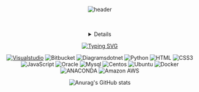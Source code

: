 <div align="center"> 
  
![header](https://capsule-render.vercel.app/api?type=wave&color=auto&height=300&section=header&text=ノーマルさん&fontSize=90)

<br>
<br>

<details>
  <summaty>
asdasd
  </summary>
    [![Typing SVG](https://readme-typing-svg.demolab.com?font=Fira+Code&pause=1000&background=58FFD600&random=false&width=435&lines=Let+me+introduce+myself)](https://git.io/typing-svg)
  ## 日本の名前: ノーマルさん 👋
  ## 한국 이름: 김정규 👋
  ## English name: Regular 👋  
</details>

    
<a href="https://git.io/typing-svg"><img src="https://readme-typing-svg.demolab.com?font=Fira+Code&pause=1000&background=58FFD600&random=false&width=435&lines=Let+me+introduce+myself" alt="Typing SVG" /></a>


    
<!-- Image [badge 2] -->
<!-- framework -->
<a href="https://code.visualstudio.com">
<img alt= "Visualstudio" src="https://img.shields.io/badge/visualstudio-5C2D91?style=for-the-badge&logo=Visualstudio&logoColor=white"/></a>

<img alt= "Bitbucket" src="https://img.shields.io/badge/bitbucket-0052CC?style=for-the-badge&logo=Bitbucket&logoColor=white"/>
<img alt= "Diagramsdotnet" src="https://img.shields.io/badge/diagramsdotnet-F08705?style=for-the-badge&logo=Diagramsdotnet&logoColor=white"/>

<!-- Program -->
<img alt= "Python" src="https://img.shields.io/badge/Python-3776AB?style=for-the-badge&logo=Python&logoColor=white"/>
<img alt= "HTML" src="https://img.shields.io/badge/HTML-E34F26?style=for-the-badge&logo=Anaconda&logoColor=white"/>
<img alt= "CSS3" src="https://img.shields.io/badge/css3-1572B6?style=for-the-badge&logo=CSS3&logoColor=white"/>
<img alt= "JavaScript" src="https://img.shields.io/badge/javascript-F7DF1E?style=for-the-badge&logo=Javascript&logoColor=white"/>
<img alt= "Oracle" src="https://img.shields.io/badge/oracle-F80000?style=for-the-badge&logo=Oracle&logoColor=white"/>
<img alt= "Mysql" src="https://img.shields.io/badge/mysql-4479A1?style=for-the-badge&logo=Mysql&logoColor=white"/>

<!-- Infra -->
<img alt= "Centos" src="https://img.shields.io/badge/centos-262577?style=for-the-badge&logo=Centos&logoColor=white"/>
<img alt= "Ubuntu" src="https://img.shields.io/badge/ubuntu-E95420?style=for-the-badge&logo=Ubuntu&logoColor=white"/>
<img alt= "Docker" src="https://img.shields.io/badge/docker-2496ED?style=for-the-badge&logo=Docker&logoColor=white"/>
<img alt= "ANACONDA" src="https://img.shields.io/badge/anaconda-44A833?style=for-the-badge&logo=HTML5&logoColor=white"/>

<!-- Cloud -->
<img alt= "Amazon AWS" src="https://img.shields.io/badge/amazonaws-232F3E?style=for-the-badge&logo=Amazon AWS&logoColor=white"/>

<br>

![Anurag's GitHub stats](https://github-readme-stats.vercel.app/api?username=regular94&show_icons=true&theme=radical)

</div>
